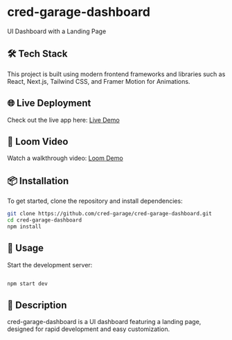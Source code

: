 # cred-garage-dashboard
UI Dashboard with a Landing Page

## 🛠 Tech Stack

This project is built using modern frontend frameworks and libraries such as React, Next.js, Tailwind CSS, and Framer Motion for Animations.

## 🌐 Live Deployment

Check out the live app here: [Live Demo](https://cred-garage-dashboard-vviq.vercel.app/)

## 🎥 Loom Video

Watch a walkthrough video: [Loom Demo](https://www.loom.com/share/your-loom-video-id)

## 📦 Installation

To get started, clone the repository and install dependencies:

```bash
git clone https://github.com/cred-garage/cred-garage-dashboard.git
cd cred-garage-dashboard
npm install
```

## 🚀 Usage

Start the development server:

```cmd

npm start dev

```

## 📄 Description

cred-garage-dashboard is a UI dashboard featuring a landing page, designed for rapid development and easy customization.